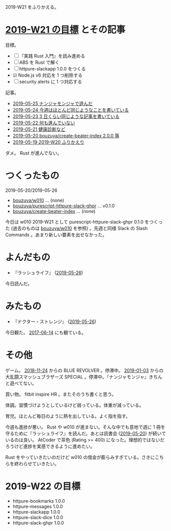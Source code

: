 2019-W21 をふりかえる。

# [2019-W21 の目標][2019-05-19] とその記事

目標。

- ☐ 『実践 Rust 入門』を読み進める
- ☐ ABS を Rust で解く
- ☐ httpure-slackapp 1.0.0 をつくる
- ☑ Node.js v6 対応を 1 つ削除する
- ☐ security alerts に 1 つ対応する

記事。

- [2019-05-25 ナンジャモンジャで遊んだ][2019-05-25]
- [2019-05-24 今週はほとんど同じようなことを書いている][2019-05-24]
- [2019-05-23 3 日くらい同じような記事を書いている][2019-05-23]
- [2019-05-22 何も進んでいない][2019-05-22]
- [2019-05-21 健康診断など][2019-05-21]
- [2019-05-20 bouzuya/create-beater-index 2.0.0 等][2019-05-20]
- [2019-05-19 2019-W20 ふりかえり][2019-05-19]

ダメ。 Rust が進んでない。

# つくったもの

2019-05-20/2019-05-26

- [bouzuya/w010][] ... (none)
- [bouzuya/purescript-httpure-slack-ghpr][] ... v0.1.0
- [bouzuya/create-beater-index][] ... (none)

今日は w010 2019-W21 として purescript-httpure-slack-ghpr 0.1.0 をつくった (過去のものは [bouzuya/w010][] を参照) 。先週と同様 Slack の Slash Commands 。あまり新しい要素を出せなかった。

# よんだもの

- 『ラッシュライフ』 ([2019-05-26][])

今日読んだ。

# みたもの

- 『ドクター・ストレンジ』 ([2019-05-26][])

今日観た。 [2017-06-14][] にも観ている。

# その他

ゲーム。 [2018-11-24][] からの BLUE REVOLVER 。停滞中。 [2019-01-03][] からの大乱闘スマッシュブラザーズ SPECIAL 。停滞中。『ナンジャモンジャ』きちんと遊べてない。

買い物。 fitbit inspire HR 。またそのうち書くと思う。

体調。習慣づけようとしているけど弱っている。体重が減っている。

育児。ほとんど毎日のように熱を出している。よく指を指す。

今週も進捗が悪い。 Rust や w010 が進まない。そんな中でも意地で週に 1 冊を守るために『ラッシュライフ』を読んだ。あとは読書会 ([2019-05-20][]) が続いているのは良い。 AtCoder で茶色 (Rating >= 400) になった。理想的ではないだろうけど進捗を実感できるように進めたい。

Rust をやっていきたいのだけど w010 の借金が膨らみすぎている。さきにこちらを終わらせていきたい。

# 2019-W22 の目標

- httpure-bookmarks 1.0.0
- httpure-messages 1.0.0
- httpure-slackapp 1.0.0
- httpure-slack-dice 1.0.0
- httpure-slack-ghpr 1.0.0

[2017-06-14]: https://blog.bouzuya.net/2017/06/14/
[2018-11-24]: https://blog.bouzuya.net/2018/11/24/
[2019-01-03]: https://blog.bouzuya.net/2019/01/03/
[2019-05-19]: https://blog.bouzuya.net/2019/05/19/
[2019-05-20]: https://blog.bouzuya.net/2019/05/20/
[2019-05-21]: https://blog.bouzuya.net/2019/05/21/
[2019-05-22]: https://blog.bouzuya.net/2019/05/22/
[2019-05-23]: https://blog.bouzuya.net/2019/05/23/
[2019-05-24]: https://blog.bouzuya.net/2019/05/24/
[2019-05-25]: https://blog.bouzuya.net/2019/05/25/
[2019-05-26]: https://blog.bouzuya.net/2019/05/26/
[bouzuya/create-beater-index]: https://github.com/bouzuya/create-beater-index
[bouzuya/purescript-httpure-slack-ghpr]: https://github.com/bouzuya/purescript-httpure-slack-ghpr
[bouzuya/w010]: https://github.com/bouzuya/w010
